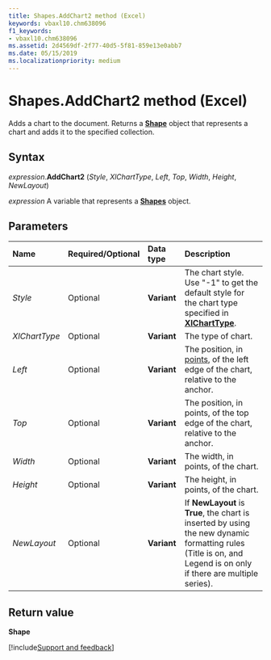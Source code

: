 ```yaml
---
title: Shapes.AddChart2 method (Excel)
keywords: vbaxl10.chm638096
f1_keywords:
- vbaxl10.chm638096
ms.assetid: 2d4569df-2f77-40d5-5f81-859e13e0abb7
ms.date: 05/15/2019
ms.localizationpriority: medium
---
```



# Shapes.AddChart2 method (Excel)

Adds a chart to the document. Returns a **[Shape](Excel.Shape.md)** object that represents a chart and adds it to the specified collection.


## Syntax

_expression_.**AddChart2** (_Style_, _XlChartType_, _Left_, _Top_, _Width_, _Height_, _NewLayout_)

_expression_ A variable that represents a **[Shapes](Excel.Shapes.md)** object.


## Parameters

|Name|Required/Optional|Data type|Description|
|:-----|:-----|:-----|:-----|
| _Style_|Optional|**Variant**|The chart style. Use "-1" to get the default style for the chart type specified in **[XlChartType](excel.xlcharttype.md)**. |
| _XlChartType_|Optional|**Variant**|The type of chart.|
| _Left_|Optional|**Variant**|The position, in [points](../language/glossary/vbe-glossary.md#point), of the left edge of the chart, relative to the anchor.|
| _Top_|Optional|**Variant**|The position, in points, of the top edge of the chart, relative to the anchor.|
| _Width_|Optional|**Variant**|The width, in points, of the chart.|
| _Height_|Optional|**Variant**|The height, in points, of the chart.|
| _NewLayout_|Optional|**Variant**|If **NewLayout** is **True**, the chart is inserted by using the new dynamic formatting rules (Title is on, and Legend is on only if there are multiple series).|

## Return value

**Shape**




[!include[Support and feedback](~/includes/feedback-boilerplate.md)]
